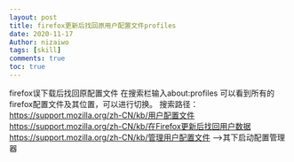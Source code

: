 ```yaml
---
layout: post
title: firefox更新后找回原用户配置文件profiles
date: 2020-11-17
Author: nizaiwo 
tags: [skill]
comments: true
toc: true
---
```

firefox误下载后找回原配置文件
在搜索栏输入about:profiles 可以看到所有的firefox配置文件及其位置，可以进行切换。
搜索路径：
https://support.mozilla.org/zh-CN/kb/用户配置文件
https://support.mozilla.org/zh-CN/kb/在Firefox更新后找回用户数据
https://support.mozilla.org/zh-CN/kb/管理用户配置文件
-->其下启动配置管理器
